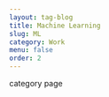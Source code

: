 ```yaml
---
layout: tag-blog
title: Machine Learning
slug: ML
category: Work
menu: false
order: 2
---
```


category page
